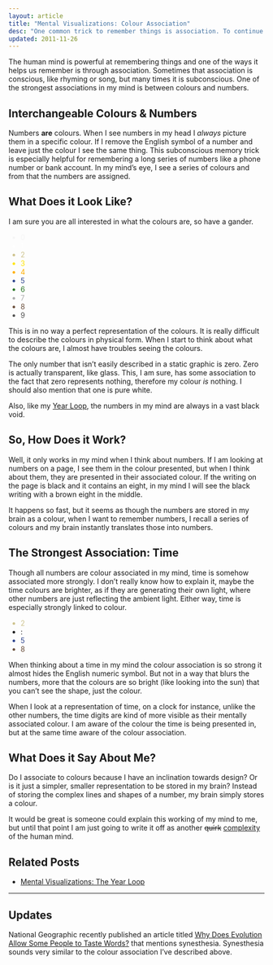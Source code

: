 ```yaml
---
layout: article
title: "Mental Visualizations: Colour Association"
desc: "One common trick to remember things is association. To continue my series in mental visualization I am going to discuss my mind’s automatic, subconscious association of colours and numbers."
updated: 2011-11-26
---
```


The human mind is powerful at remembering things and one of the ways it helps us remember is through association. Sometimes that association is conscious, like rhyming or song, but many times it is subconscious. One of the strongest associations in my mind is between colours and numbers.

## Interchangeable Colours & Numbers

Numbers **are** colours. When I see numbers in my head I *always* picture them in a specific colour. If I remove the English symbol of a number and leave just the colour I see the same thing. This subconscious memory trick is especially helpful for remembering a long series of numbers like a phone number or bank account. In my mind’s eye, I see a series of colours and from that the numbers are assigned.

## What Does it Look Like?

I am sure you are all interested in what the colours are, so have a gander.
<ul class="mental-nums clearfix">
	<li style="color:#f1f1f1;opacity:0.6">0</li>
	<li style="color:#fff;">1</li>
	<li style="color:#cec38e;">2</li>
	<li style="color:#ffe400;">3</li>
	<li style="color:#ffae00;">4</li>
	<li style="color:#2c438c;">5</li>
	<li style="color:#2a7526;">6</li>
	<li style="color:#acacac;">7</li>
	<li style="color:#6a4f3c;">8</li>
	<li style="color:#515150;">9</li>
</ul>

This is in no way a perfect representation of the colours. It is really difficult to describe the colours in physical form. When I start to think about what the colours are, I almost have troubles seeing the colours.

The only number that isn’t easily described in a static graphic is zero. Zero is actually transparent, like glass. This, I am sure, has some association to the fact that zero represents nothing, therefore my colour *is* nothing. I should also mention that one is pure white.

Also, like my [Year Loop](/articles/mental-visualizations-the-year-loop/), the numbers in my mind are always in a vast black void.

## So, How Does it Work?

Well, it only works in my mind when I think about numbers. If I am looking at numbers on a page, I see them in the colour presented, but when I think about them, they are presented in their associated colour. If the writing on the page is black and it contains an eight, in my mind I will see the black writing with a brown eight in the middle.

It happens so fast, but it seems as though the numbers are stored in my brain as a colour, when I want to remember numbers, I recall a series of colours and my brain instantly translates those into numbers.

## The Strongest Association: Time

Though all numbers are colour associated in my mind, time is somehow associated more strongly. I don’t really know how to explain it, maybe the time colours are brighter, as if they are generating their own light, where other numbers are just reflecting the ambient light. Either way, time is especially strongly linked to colour.

<ul class="mental-nums clearfix">
	<li style="color:#cec38e;">2</li>
	<li>:</li>
	<li style="color:#2c438c;">5</li>
	<li style="color:#6a4f3c;">8</li>
</ul>

When thinking about a time in my mind the colour association is so strong it almost hides the English numeric symbol. But not in a way that blurs the numbers, more that the colours are so bright (like looking into the sun) that you can’t see the shape, just the colour.

When I look at a representation of time, on a clock for instance, unlike the other numbers, the time digits are kind of more visible as their mentally associated colour. I am aware of the colour the time is being presented in, but at the same time aware of the colour association.

## What Does it Say About Me?

Do I associate to colours because I have an inclination towards design? Or is it just a simpler, smaller representation to be stored in my brain? Instead of storing the complex lines and shapes of a number, my brain simply stores a colour.

It would be great is someone could explain this working of my mind to me, but until that point I am just going to write it off as another <del>quirk</del> <ins>complexity</ins> of the human mind.

## Related Posts

- [Mental Visualizations: The Year Loop](/articles/mental-visualizations-the-year-loop/)

---

## Updates

National Geographic recently published an article titled [Why Does Evolution Allow Some People to Taste Words?](http://news.nationalgeographic.com/news/2011/11/111123-evolution-brain-synesthesia-taste-colors-sounds-creative-science/) that mentions synesthesia. Synesthesia sounds very similar to the colour association I’ve described above.
